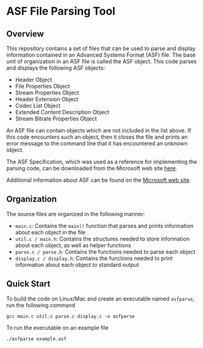 # ASF File Parsing Tool

## Overview

This repository contains a set of files that can be used to parse and display information contained in an Advanced Systems Format (ASF) file. The base unit of organization in an ASF file is called the ASF object. This code parses and displays the following ASF objects:

- Header Object
- File Properties Object
- Stream Properties Object
- Header Extension Object
- Codec List Object
- Extended Content Description Object
- Stream Bitrate Properties Object

An ASF file can contain objects which are not included in the list above. If this code encounters such an object, then it closes the file and prints an error message to the command line that it has encountered an unknown object.

The ASF Specification, which was used as a reference for implementing the parsing code, can be downloaded from the Microsoft web site [here](https://go.microsoft.com/fwlink/p/?linkid=31334).

Additional information about ASF can be found on the [Microsoft web site](https://docs.microsoft.com/en-us/windows/win32/wmformat/overview-of-the-asf-format).

## Organization

The source files are organized in the following manner:

- `main.c`: Contains the `main()` function that parses and prints information about each object in the file
- `util.c / main.h`: Contains the structures needed to store information about each object, as well as helper functions
- `parse.c / parse.h`: Contains the functions needed to parse each object
- `display.c / display.h`: Contains the functions needed to print information about each object to standard output

## Quick Start

To build the code on Linux/Mac and create an executable named `asfparse`, run the following command

    gcc main.c util.c parse.c display.c -o asfparse

To run the executable on an example file

    ./asfparse example.asf
